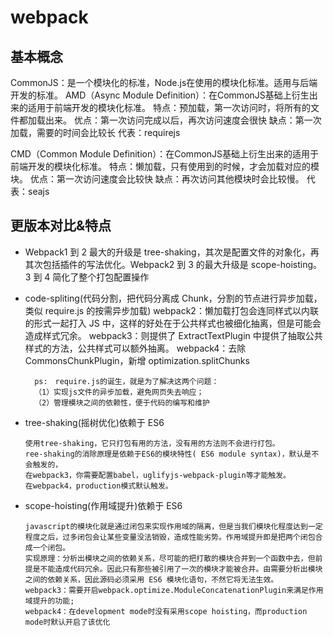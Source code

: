 # webpack
## 基本概念
CommonJS：是一个模块化的标准，Node.js在使用的模块化标准。适用与后端开发的标准。
AMD（Async Module Definition）：在CommonJS基础上衍生出来的适用于前端开发的模块化标准。
特点：预加载，第一次访问时，将所有的文件都加载出来。
优点：第一次访问完成以后，再次访问速度会很快
缺点：第一次加载，需要的时间会比较长
代表：requirejs

CMD（Common Module Definition）：在CommonJS基础上衍生出来的适用于前端开发的模块化标准。
特点：懒加载，只有使用到的时候，才会加载对应的模块。
优点：第一次访问速度会比较快
缺点：再次访问其他模块时会比较慢。
代表：seajs

## 更版本对比&特点
-   Webpack1 到 2 最大的升级是 tree-shaking，其次是配置文件的对象化，再其次包括插件的写法优化。Webpack2 到 3 的最大升级是 scope-hoisting。3 到 4 简化了整个打包配置操作
-   code-spliting(代码分割，把代码分离成 Chunk，分割的节点进行异步加载，类似 require.js 的按需异步加载)
    webpack2：懒加载打包会连同样式以内联的形式一起打入 JS 中，这样的好处在于公共样式也被细化抽离，但是可能会造成样式冗余。
    webpack3：则提供了 ExtractTextPlugin 中提供了抽取公共样式的方法，公共样式可以额外抽离。
    webpack4：去除 CommonsChunkPlugin，新增 optimization.splitChunks
    ```
      ps:　require.js的诞生，就是为了解决这两个问题：
      （1）实现js文件的异步加载，避免网页失去响应；
      （2）管理模块之间的依赖性，便于代码的编写和维护
    ```
-   tree-shaking(摇树优化)依赖于 ES6

    ```
    使用tree-shaking，它只打包有用的方法，没有用的方法则不会进行打包。
    ree-shaking的消除原理是依赖于ES6的模块特性( ES6 module syntax)，默认是不会触发的，
    在webpack3，你需要配置babel，uglifyjs-webpack-plugin等才能触发。
    在webpack4，production模式默认触发。
    ```

-   scope-hoisting(作用域提升)依赖于 ES6
    ```
    javascript的模块化就是通过闭包来实现作用域的隔离，但是当我们模块化程度达到一定程度之后，过多闭包会让某些变量没法销毁，造成性能劣势。作用域提升即是把两个闭包合成一个闭包。
    实现原理：分析出模块之间的依赖关系，尽可能的把打散的模块合并到一个函数中去，但前提是不能造成代码冗余。因此只有那些被引用了一次的模块才能被合并。由需要分析出模块之间的依赖关系，因此源码必须采用 ES6 模块化语句，不然它将无法生效。
    webpack3：需要开启webpack.optimize.ModuleConcatenationPlugin来满足作用域提升的功能;
    webpack4：在development mode时没有采用scope hoisting，而production mode时默认开启了该优化
    ```